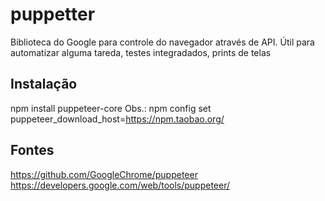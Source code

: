 # puppetter
Biblioteca do Google para controle do navegador através de API. Útil para automatizar alguma tareda, testes integradados, prints de telas

## Instalação
npm install puppeteer-core
 Obs.: 
npm config set puppeteer_download_host=https://npm.taobao.org/

## Fontes
https://github.com/GoogleChrome/puppeteer
https://developers.google.com/web/tools/puppeteer/
